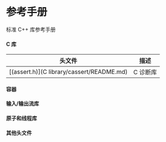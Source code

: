 # 参考手册

标准 C++ 库参考手册

#### C 库

头文件                                   | 描述
---------------------------------------- | --------
[<cassert>(assert.h)](C library/cassert/README.md) | C 诊断库


#### 容器



#### 输入/输出流库




#### 原子和线程库




#### 其他头文件
